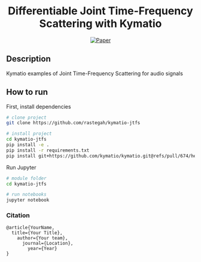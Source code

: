  <div align="center">    
  
# Differentiable Joint Time-Frequency Scattering with Kymatio

  [![Paper](http://img.shields.io/badge/paper-arxiv.1001.2234-B31B1B.svg)](https://www.nature.com/articles/nature14539)
  <!--
  ARXIV   
  [![Paper](http://img.shields.io/badge/arxiv-math.co:1480.1111-B31B1B.svg)](https://www.nature.com/articles/nature14539)
  -->

  <!--  
  Conference   
  -->   
  </div>
   
## Description   
Kymatio examples of Joint Time-Frequency Scattering for audio signals

## How to run   
First, install dependencies   
```bash
# clone project   
git clone https://github.com/rastegah/kymatio-jtfs

# install project   
cd kymatio-jtfs
pip install -e .
pip install -r requirements.txt
pip install git+https://github.com/kymatio/kymatio.git@refs/pull/674/head
 ```   
  Run Jupyter   
   ```bash
# module folder
   cd kymatio-jtfs

# run notebooks
jupyter notebook
```

### Citation   
```
@article{YourName,
  title={Your Title},
    author={Your team},
      journal={Location},
        year={Year}
}
```   

